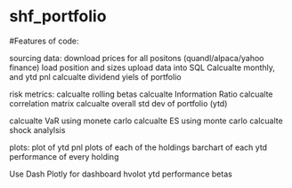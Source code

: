 # shf_portfolio




#Features of code:

sourcing data: 
download prices for all positons (quandl/alpaca/yahoo finance)
load position and sizes 
upload data into SQL
Calcualte monthly, and ytd pnl 
calcualte dividend yiels of portfolio


risk metrics:
calcualte rolling betas 
calcualte Information Ratio 
calcualte correlation matrix
calcualte overall std dev of portfolio (ytd)

calcualte VaR using monete carlo 
calcualte ES using monte carlo 
calcualte shock analylsis 


plots:
plot of ytd pnl 
plots of each of the holdings 
barchart of each ytd performance of every holding

Use Dash Plotly for dashboard 
hvolot 
ytd performance 
betas 


